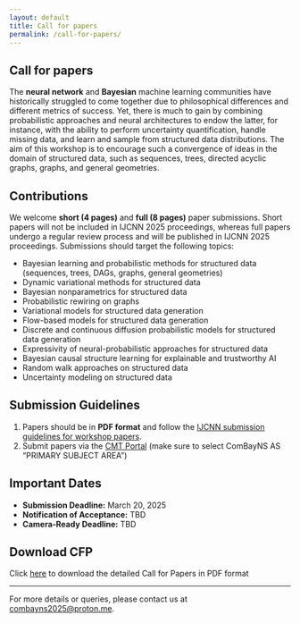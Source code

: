 ```yaml
---
layout: default
title: Call for papers
permalink: /call-for-papers/
---
```


<section id="call-for-papers">
  
  # Call for papers
  
  The **neural network** and **Bayesian** machine learning communities have historically struggled to come together due to philosophical differences and different metrics of success. Yet, there is much to gain by combining probabilistic approaches and neural architectures to endow the latter, for instance, with the ability to perform uncertainty quantification, handle missing data, and learn and sample from structured data distributions. The aim of this workshop is to encourage such a convergence of ideas in the domain of structured data, such as sequences, trees, directed acyclic graphs, graphs, and general geometries.
  
  ## Contributions
  
  We welcome **short (4 pages)** and **full (8 pages)** paper submissions. Short papers will not be included in IJCNN 2025 proceedings, whereas full papers undergo a regular review process and will be published in IJCNN 2025 proceedings. Submissions should target the following topics:

- Bayesian learning and probabilistic methods for structured data (sequences, trees, DAGs, graphs, general geometries)
- Dynamic variational methods for structured data
- Bayesian nonparametrics for structured data
- Probabilistic rewiring on graphs
- Variational models for structured data generation
- Flow-based models for structured data generation
- Discrete and continuous diffusion probabilistic models for structured data generation
- Expressivity of neural-probabilistic approaches for structured data
- Bayesian causal structure learning for explainable and trustworthy AI
- Random walk approaches on structured data
- Uncertainty modeling on structured data

 ## Submission Guidelines

1. Papers should be in **PDF format** and follow the [IJCNN submission guidelines for workshop papers](https://2025.ijcnn.org/authors/call-for-papers).
2. Submit papers via the [CMT Portal](https://cmt3.research.microsoft.com/IJCNN2025/Track/3/Submission/Create) (make sure to select ComBayNS AS “PRIMARY SUBJECT AREA”)

 ## Important Dates

- **Submission Deadline:** March 20, 2025
- **Notification of Acceptance:** TBD
- **Camera-Ready Deadline:** TBD

 ## Download CFP

Click [here](/assets/pdf/ComBayNS-IJCNN_2025_Workshop-call.pdf) to download the detailed Call for Papers in PDF format

---

For more details or queries, please contact us at [combayns2025@proton.me](mailto:combayns2025@proton.me).

</section>
